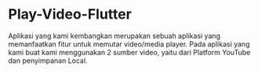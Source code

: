 # Play-Video-Flutter
Aplikasi yang kami kembangkan merupakan sebuah aplikasi yang memanfaatkan fitur untuk memutar video/media player. Pada aplikasi yang kami buat kami menggunakan 2 sumber video, yaitu dari Platform YouTube dan penyimpanan Local. 
